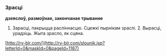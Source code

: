 ### Зрасці
**дзеяслоў, размоўнае, закончанае трыванне**

1. Зарасці, пакрыцца расліннасцю. Сцежкі пырнікам зраслі. 2. Вырасці, урадзіць. Жыта зрасло, як сцяна.

<a rel="author">[http://rv-blr.com/](http://rv-blr.com/slounik.jsp?letterId=0&maskId=0&pageId=1187)</a>
